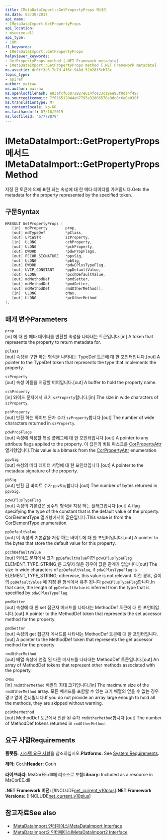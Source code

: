 ```yaml
---
title: IMetaDataImport::GetPropertyProps 메서드
ms.date: 03/30/2017
api_name:
- IMetaDataImport.GetPropertyProps
api_location:
- mscoree.dll
api_type:
- COM
f1_keywords:
- IMetaDataImport::GetPropertyProps
helpviewer_keywords:
- GetPropertyProps method [.NET Framework metadata]
- IMetaDataImport::GetPropertyProps method [.NET Framework metadata]
ms.assetid: dc0ff3e6-7e7d-4f6c-948d-52b28f5cb78c
topic_type:
- apiref
author: mairaw
ms.author: mairaw
ms.openlocfilehash: e83afcf6c872927e614fce33ca96e93f0da4f497
ms.sourcegitcommit: 7f616512044ab7795e32806578e8dc0c6a0e038f
ms.translationtype: MT
ms.contentlocale: ko-KR
ms.lasthandoff: 07/10/2019
ms.locfileid: "67778879"
---
```

# <a name="imetadataimportgetpropertyprops-method"></a><span data-ttu-id="1018f-102">IMetaDataImport::GetPropertyProps 메서드</span><span class="sxs-lookup"><span data-stu-id="1018f-102">IMetaDataImport::GetPropertyProps Method</span></span>
<span data-ttu-id="1018f-103">지정 된 토큰에 의해 표현 되는 속성에 대 한 메타 데이터를 가져옵니다.</span><span class="sxs-lookup"><span data-stu-id="1018f-103">Gets the metadata for the property represented by the specified token.</span></span>  
  
## <a name="syntax"></a><span data-ttu-id="1018f-104">구문</span><span class="sxs-lookup"><span data-stu-id="1018f-104">Syntax</span></span>  
  
```cpp  
HRESULT GetPropertyProps (  
   [in]  mdProperty        prop,  
   [out] mdTypeDef         *pClass,   
   [out] LPCWSTR           szProperty,   
   [in]  ULONG             cchProperty,   
   [out] ULONG             *pchProperty,   
   [out] DWORD             *pdwPropFlags,   
   [out] PCCOR_SIGNATURE   *ppvSig,   
   [out] ULONG             *pbSig,   
   [out] DWORD             *pdwCPlusTypeFlag,   
   [out] UVCP_CONSTANT     *ppDefaultValue,  
   [out] ULONG             *pcchDefaultValue,  
   [out] mdMethodDef       *pmdSetter,   
   [out] mdMethodDef       *pmdGetter,   
   [out] mdMethodDef       rmdOtherMethod[],  
   [in]  ULONG             cMax,   
   [out] ULONG             *pcOtherMethod   
);  
```  
  
## <a name="parameters"></a><span data-ttu-id="1018f-105">매개 변수</span><span class="sxs-lookup"><span data-stu-id="1018f-105">Parameters</span></span>  
 `prop`  
 <span data-ttu-id="1018f-106">[in] 에 대 한 메타 데이터를 반환할 속성을 나타내는 토큰입니다.</span><span class="sxs-lookup"><span data-stu-id="1018f-106">[in] A token that represents the property to return metadata for.</span></span>  
  
 `pClass`  
 <span data-ttu-id="1018f-107">[out] 속성을 구현 하는 형식을 나타내는 TypeDef 토큰에 대 한 포인터입니다.</span><span class="sxs-lookup"><span data-stu-id="1018f-107">[out] A pointer to the TypeDef token that represents the type that implements the property.</span></span>  
  
 `szProperty`  
 <span data-ttu-id="1018f-108">[out] 속성 이름을 저장할 버퍼입니다.</span><span class="sxs-lookup"><span data-stu-id="1018f-108">[out] A buffer to hold the property name.</span></span>  
  
 `cchProperty`  
 <span data-ttu-id="1018f-109">[in] 와이드 문자에서 크기 `szProperty`합니다.</span><span class="sxs-lookup"><span data-stu-id="1018f-109">[in] The size in wide characters of `szProperty`.</span></span>  
  
 `pchProperty`  
 <span data-ttu-id="1018f-110">[out] 반환 하는 와이드 문자 수가 `szProperty`합니다.</span><span class="sxs-lookup"><span data-stu-id="1018f-110">[out] The number of wide characters returned in `szProperty`.</span></span>  
  
 `pdwPropFlags`  
 <span data-ttu-id="1018f-111">[out] 속성에 적용할 특성 플래그에 대 한 포인터입니다.</span><span class="sxs-lookup"><span data-stu-id="1018f-111">[out] A pointer to any attribute flags applied to the property.</span></span> <span data-ttu-id="1018f-112">이 값은의 비트 마스크를 [CorPropertyAttr](../../../../docs/framework/unmanaged-api/metadata/corpropertyattr-enumeration.md) 열거형입니다.</span><span class="sxs-lookup"><span data-stu-id="1018f-112">This value is a bitmask from the [CorPropertyAttr](../../../../docs/framework/unmanaged-api/metadata/corpropertyattr-enumeration.md) enumeration.</span></span>  
  
 `ppvSig`  
 <span data-ttu-id="1018f-113">[out] 속성의 메타 데이터 서명에 대 한 포인터입니다.</span><span class="sxs-lookup"><span data-stu-id="1018f-113">[out] A pointer to the metadata signature of the property.</span></span>  
  
 `pbSig`  
 <span data-ttu-id="1018f-114">[out] 반환 된 바이트 수가 `ppvSig`합니다.</span><span class="sxs-lookup"><span data-stu-id="1018f-114">[out] The number of bytes returned in `ppvSig`.</span></span>  
  
 `pdwCPlusTypeFlag`  
 <span data-ttu-id="1018f-115">[out] 속성의 기본값은 상수의 형식을 지정 하는 플래그입니다.</span><span class="sxs-lookup"><span data-stu-id="1018f-115">[out] A flag specifying the type of the constant that is the default value of the property.</span></span> <span data-ttu-id="1018f-116">CorElementType 열거형에서이 값은입니다.</span><span class="sxs-lookup"><span data-stu-id="1018f-116">This value is from the CorElementType enumeration.</span></span>  
  
 `ppDefaultValue`  
 <span data-ttu-id="1018f-117">[out] 이 속성의 기본값을 저장 하는 바이트에 대 한 포인터입니다.</span><span class="sxs-lookup"><span data-stu-id="1018f-117">[out] A pointer to the bytes that store the default value for this property.</span></span>  
  
 `pcchDefaultValue`  
 <span data-ttu-id="1018f-118">[out] 와이드 문자에서 크기 `ppDefaultValue`이면 `pdwCPlusTypeFlag` ELEMENT_TYPE_STRING;은 그렇지 않은 경우이 값은 관계가 없습니다.</span><span class="sxs-lookup"><span data-stu-id="1018f-118">[out] The size in wide characters of `ppDefaultValue`, if `pdwCPlusTypeFlag` is ELEMENT_TYPE_STRING; otherwise, this value is not relevant.</span></span> <span data-ttu-id="1018f-119">이런 경우, 길이의 `ppDefaultValue` 에 지정 된 형식에서 유추 됩니다 `pdwCPlusTypeFlag`합니다.</span><span class="sxs-lookup"><span data-stu-id="1018f-119">In that case, the length of `ppDefaultValue` is inferred from the type that is specified by `pdwCPlusTypeFlag`.</span></span>  
  
 `pmdSetter`  
 <span data-ttu-id="1018f-120">[out] 속성에 대 한 set 접근자 메서드를 나타내는 MethodDef 토큰에 대 한 포인터입니다.</span><span class="sxs-lookup"><span data-stu-id="1018f-120">[out] A pointer to the MethodDef token that represents the set accessor method for the property.</span></span>  
  
 `pmdGetter`  
 <span data-ttu-id="1018f-121">[out] 속성의 get 접근자 메서드를 나타내는 MethodDef 토큰에 대 한 포인터입니다.</span><span class="sxs-lookup"><span data-stu-id="1018f-121">[out] A pointer to the MethodDef token that represents the get accessor method for the property.</span></span>  
  
 `rmdOtherMethod`  
 <span data-ttu-id="1018f-122">[out] 배열 속성에 연결 된 다른 메서드를 나타내는 MethodDef 토큰입니다.</span><span class="sxs-lookup"><span data-stu-id="1018f-122">[out] An array of MethodDef tokens that represent other methods associated with the property.</span></span>  
  
 `cMax`  
 <span data-ttu-id="1018f-123">[in] `rmdOtherMethod` 배열의 최대 크기입니다.</span><span class="sxs-lookup"><span data-stu-id="1018f-123">[in] The maximum size of the `rmdOtherMethod` array.</span></span> <span data-ttu-id="1018f-124">모든 메서드를 포함할 수 있는 크기 배열의 얻을 수 없는 경우 경고 없이 건너뜁니다.</span><span class="sxs-lookup"><span data-stu-id="1018f-124">If you do not provide an array large enough to hold all the methods, they are skipped without warning.</span></span>  
  
 `pcOtherMethod`  
 <span data-ttu-id="1018f-125">[out] MethodDef 토큰에서 반환 된 수가 `rmdOtherMethod`합니다.</span><span class="sxs-lookup"><span data-stu-id="1018f-125">[out] The number of MethodDef tokens returned in `rmdOtherMethod`.</span></span>  
  
## <a name="requirements"></a><span data-ttu-id="1018f-126">요구 사항</span><span class="sxs-lookup"><span data-stu-id="1018f-126">Requirements</span></span>  
 <span data-ttu-id="1018f-127">**플랫폼:** [시스템 요구 사항](../../../../docs/framework/get-started/system-requirements.md)을 참조하십시오.</span><span class="sxs-lookup"><span data-stu-id="1018f-127">**Platforms:** See [System Requirements](../../../../docs/framework/get-started/system-requirements.md).</span></span>  
  
 <span data-ttu-id="1018f-128">**헤더:** Cor.h</span><span class="sxs-lookup"><span data-stu-id="1018f-128">**Header:** Cor.h</span></span>  
  
 <span data-ttu-id="1018f-129">**라이브러리:** MsCorEE.dll에 리소스로 포함</span><span class="sxs-lookup"><span data-stu-id="1018f-129">**Library:** Included as a resource in MsCorEE.dll</span></span>  
  
 <span data-ttu-id="1018f-130">**.NET Framework 버전:** [!INCLUDE[net_current_v10plus](../../../../includes/net-current-v10plus-md.md)]</span><span class="sxs-lookup"><span data-stu-id="1018f-130">**.NET Framework Versions:** [!INCLUDE[net_current_v10plus](../../../../includes/net-current-v10plus-md.md)]</span></span>  
  
## <a name="see-also"></a><span data-ttu-id="1018f-131">참고자료</span><span class="sxs-lookup"><span data-stu-id="1018f-131">See also</span></span>

- [<span data-ttu-id="1018f-132">IMetaDataImport 인터페이스</span><span class="sxs-lookup"><span data-stu-id="1018f-132">IMetaDataImport Interface</span></span>](../../../../docs/framework/unmanaged-api/metadata/imetadataimport-interface.md)
- [<span data-ttu-id="1018f-133">IMetaDataImport2 인터페이스</span><span class="sxs-lookup"><span data-stu-id="1018f-133">IMetaDataImport2 Interface</span></span>](../../../../docs/framework/unmanaged-api/metadata/imetadataimport2-interface.md)
